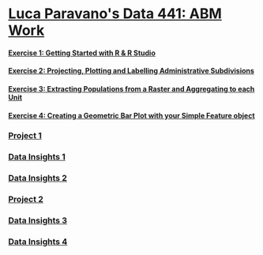 # [Luca Paravano's Data 441: ABM Work](https://ly-paravano.github.io/ABM/)

#### [Exercise 1: Getting Started with R & R Studio](Exercise1.md)
#### [Exercise 2: Projecting, Plotting and Labelling Administrative Subdivisions](Exercise2.md)
#### [Exercise 3: Extracting Populations from a Raster and Aggregating to each Unit](Exercise3.md)
#### [Exercise 4: Creating a Geometric Bar Plot with your Simple Feature object](Exercise4.md)

### [Project 1](Project1.md)
### [Data Insights 1](DI1.md)
### [Data Insights 2 ](DS2.md)
### [Project 2](Project2.md)
### [Data Insights 3](DS3.md)

### [Data Insights 4](DI4.md)

